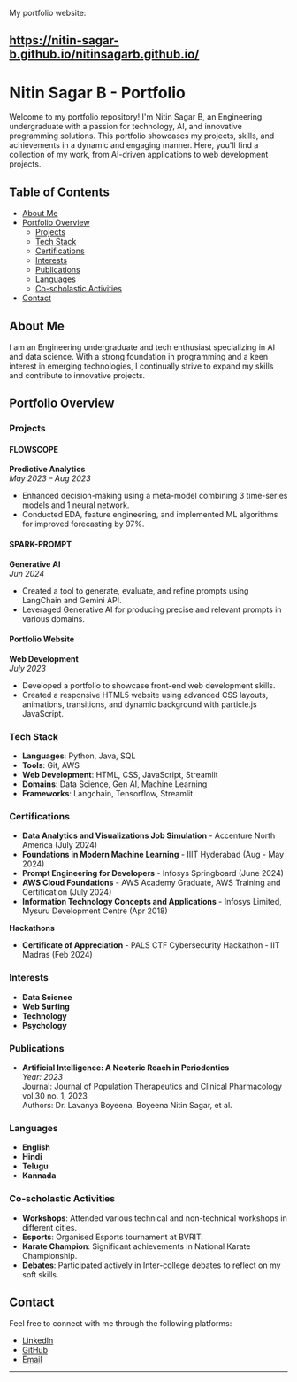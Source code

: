 My portfolio website: <br>

https://nitin-sagar-b.github.io/nitinsagarb.github.io/
---

# Nitin Sagar B - Portfolio

Welcome to my portfolio repository! I'm Nitin Sagar B, an Engineering undergraduate with a passion for technology, AI, and innovative programming solutions. This portfolio showcases my projects, skills, and achievements in a dynamic and engaging manner. Here, you'll find a collection of my work, from AI-driven applications to web development projects.

## Table of Contents

- [About Me](#about-me)
- [Portfolio Overview](#portfolio-overview)
  - [Projects](#projects)
  - [Tech Stack](#tech-stack)
  - [Certifications](#certifications)
  - [Interests](#interests)
  - [Publications](#publications)
  - [Languages](#languages)
  - [Co-scholastic Activities](#co-scholastic-activities)
- [Contact](#contact)

## About Me

I am an Engineering undergraduate and tech enthusiast specializing in AI and data science. With a strong foundation in programming and a keen interest in emerging technologies, I continually strive to expand my skills and contribute to innovative projects.

## Portfolio Overview

### Projects

#### FLOWSCOPE
**Predictive Analytics**  
*May 2023 – Aug 2023*

- Enhanced decision-making using a meta-model combining 3 time-series models and 1 neural network.
- Conducted EDA, feature engineering, and implemented ML algorithms for improved forecasting by 97%.

#### SPARK-PROMPT
**Generative AI**  
*Jun 2024*

- Created a tool to generate, evaluate, and refine prompts using LangChain and Gemini API.
- Leveraged Generative AI for producing precise and relevant prompts in various domains.

#### Portfolio Website
**Web Development**  
*July 2023*

- Developed a portfolio to showcase front-end web development skills.
- Created a responsive HTML5 website using advanced CSS layouts, animations, transitions, and dynamic background with particle.js JavaScript.

### Tech Stack

- **Languages**: Python, Java, SQL
- **Tools**: Git, AWS
- **Web Development**: HTML, CSS, JavaScript, Streamlit
- **Domains**: Data Science, Gen AI, Machine Learning
- **Frameworks**: Langchain, Tensorflow, Streamlit

### Certifications

- **Data Analytics and Visualizations Job Simulation** - Accenture North America (July 2024)
- **Foundations in Modern Machine Learning** - IIIT Hyderabad (Aug - May 2024)
- **Prompt Engineering for Developers** - Infosys Springboard (June 2024)
- **AWS Cloud Foundations** - AWS Academy Graduate, AWS Training and Certification (July 2024)
- **Information Technology Concepts and Applications** - Infosys Limited, Mysuru Development Centre (Apr 2018)

**Hackathons**
- **Certificate of Appreciation** - PALS CTF Cybersecurity Hackathon - IIT Madras (Feb 2024)

### Interests

- **Data Science**  
- **Web Surfing**  
- **Technology**  
- **Psychology**  

### Publications

- **Artificial Intelligence: A Neoteric Reach in Periodontics**  
  *Year: 2023*  
  Journal: Journal of Population Therapeutics and Clinical Pharmacology vol.30 no. 1, 2023  
  Authors: Dr. Lavanya Boyeena, Boyeena Nitin Sagar, et al.

### Languages

- **English**
- **Hindi**
- **Telugu**
- **Kannada**

### Co-scholastic Activities

- **Workshops**: Attended various technical and non-technical workshops in different cities.
- **Esports**: Organised Esports tournament at BVRIT.
- **Karate Champion**: Significant achievements in National Karate Championship.
- **Debates**: Participated actively in Inter-college debates to reflect on my soft skills.

## Contact

Feel free to connect with me through the following platforms:

- [LinkedIn](https://www.linkedin.com/in/nitin-sagar-boyeena)
- [GitHub](https://github.com/nitin-sagar-b)
- [Email](mailto:nitinsagar2004@example.com)

---
